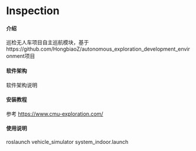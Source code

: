 # Inspection

#### 介绍
巡检无人车项目自主巡航模块，基于https://github.com/HongbiaoZ/autonomous_exploration_development_environment项目

#### 软件架构
 软件架构说明


#### 安装教程

参考 https://www.cmu-exploration.com/

#### 使用说明

roslaunch vehicle_simulator system_indoor.launch
